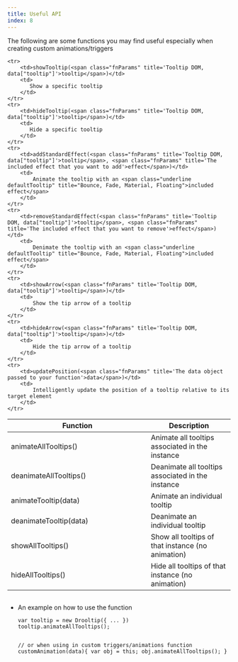 ```yaml
---
title: Useful API
index: 8
---
```


The following are some functions you may find useful especially when creating custom animations/triggers


<table>
<thead>
    <tr>
        <th style="width:300px;">Function</th>
        <th>Description</th>
    </tr>
</thead>
<tbody>
    <tr>
        <td>animateAllTooltips()</td>
        <td>
            Animate all tooltips associated in the instance
        </td>
    </tr>
    <tr>
        <td>deanimateAllTooltips()</td>
        <td>
           Deanimate all tooltips associated in the instance
        </td>
    </tr>
    <tr>
        <td>animateTooltip(<span class="fnParams" title="The data object that was passed to your function">data</span>)</td>
        <td>
            Animate an individual tooltip
        </td>
    </tr>
    <tr>
        <td>deanimateTooltip(<span class="fnParams" title="The data object that was passed to your function">data</span>)</td>
        <td>
            Deanimate an individual tooltip
        </td>
    </tr>
    <tr>
        <td>showAllTooltips()</td>
        <td>
           Show all tooltips of that instance (no animation)
        </td>
    </tr>
    <tr>
        <td>hideAllTooltips()</td>
        <td>
           Hide all tooltips of that instance (no animation)
        </td>
    </tr>

    <tr>
        <td>showTooltip(<span class="fnParams" title='Tooltip DOM, data["tooltip"]'>tooltip</span>)</td>
        <td>
           Show a specific tooltip
        </td>
    </tr>
    <tr>
        <td>hideTooltip(<span class="fnParams" title='Tooltip DOM, data["tooltip"]'>tooltip</span>)</td>
        <td>
           Hide a specific tooltip
        </td>
    </tr>
    <tr>
        <td>addStandardEffect(<span class="fnParams" title='Tooltip DOM, data["tooltip"]'>tooltip</span>, <span class="fnParams" title='The included effect that you want to add'>effect</span>)</td>
        <td>
          	Animate the tooltip with an <span class="underline defaultTooltip" title="Bounce, Fade, Material, Floating">included effect</span>
        </td>
    </tr>
    <tr>
        <td>removeStandardEffect(<span class="fnParams" title='Tooltip DOM, data["tooltip"]'>tooltip</span>, <span class="fnParams" title='The included effect that you want to remove'>effect</span>)</td>
        <td>
          	Denimate the tooltip with an <span class="underline defaultTooltip" title="Bounce, Fade, Material, Floating">included effect</span>
        </td>
    </tr>
    <tr>
        <td>showArrow(<span class="fnParams" title='Tooltip DOM, data["tooltip"]'>tooltip</span>)</td>
        <td>
          	Show the tip arrow of a tooltip
        </td>
    </tr>
    <tr>
        <td>hideArrow(<span class="fnParams" title='Tooltip DOM, data["tooltip"]'>tooltip</span>)</td>
        <td>
          	Hide the tip arrow of a tooltip
        </td>
    </tr>
    <tr>
        <td>updatePosition(<span class="fnParams" title='The data object passed to your function'>data</span>)</td>
        <td>
          	Intelligently update the position of a tooltip relative to its target element
        </td>
    </tr>
</tbody>
</table>



<ul style="margin-top:30px" class="steps">
    	<li>
    		<span class = "instruction">An example on how to use the function</span>
    		<pre class = "js"><code>var tooltip = new Drooltip({ ... })
tooltip.animateAllTooltips();

// or when using in custom triggers/animations
function customAnimation(data){
    var obj = this;
    obj.animateAllTooltips();
}
</code></pre>    
		</li>
	</ul>
